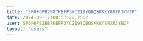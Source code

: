```yaml
---
title: "SP0F6PB2B87KEFP3YC219YQBQSKKKY8RXR3YN2P"
date: 2024-09-17T08:57:28.750Z
user: SP0F6PB2B87KEFP3YC219YQBQSKKKY8RXR3YN2P
layout: "users"
---
```

    